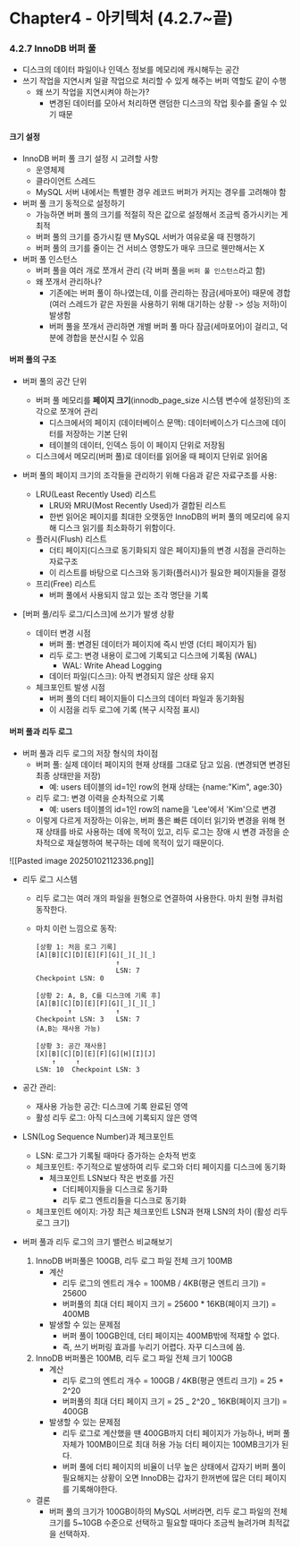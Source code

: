 # Chapter4 - 아키텍처 (4.2.7~끝)

### 4.2.7 InnoDB 버퍼 풀

-   디스크의 데이터 파일이나 인덱스 정보를 메모리에 캐시해두는 공간
-   쓰기 작업을 지연시켜 일괄 작업으로 처리할 수 있게 해주는 버퍼 역할도 같이 수행
    -   왜 쓰기 작업을 지연시켜야 하는가?
        -   변경된 데이터를 모아서 처리하면 랜덤한 디스크의 작업 횟수를 줄일 수 있기 때문

#### 크기 설정

-   InnoDB 버퍼 풀 크기 설정 시 고려할 사항
    -   운영체제
    -   클라이언트 스레드
    -   MySQL 서버 내에서는 특별한 경우 레코드 버퍼가 커지는 경우를 고려해야 함
-   버퍼 풀 크기 동적으로 설정하기
    -   가능하면 버퍼 풀의 크기를 적절히 작은 값으로 설정해서 조금씩 증가시키는 게 최적
    -   버퍼 풀의 크기를 증가시킬 땐 MySQL 서버가 여유로울 때 진행하기
    -   버퍼 풀의 크기를 줄이는 건 서비스 영향도가 매우 크므로 웬만해서는 X
-   버퍼 풀 인스턴스
    -   버퍼 풀을 여러 개로 쪼개서 관리 (각 버퍼 풀을 `버퍼 풀 인스턴스`라고 함)
    -   왜 쪼개서 관리하나?
        -   기존에는 버퍼 풀이 하나였는데, 이를 관리하는 잠금(세마포어) 때문에 경합(여러 스레드가 같은 자원을 사용하기 위해 대기하는 상황 -> 성능 저하)이 발생함
        -   버퍼 풀을 쪼개서 관리하면 개별 버퍼 풀 마다 잠금(세마포어)이 걸리고, 덕분에 경합을 분산시킬 수 있음

#### 버퍼 풀의 구조

-   버퍼 풀의 공간 단위

    -   버퍼 풀 메모리를 **페이지 크기**(innodb_page_size 시스템 변수에 설정된)의 조각으로 쪼개어 관리
        -   디스크에서의 페이지 (데이터베이스 문맥): 데이터베이스가 디스크에 데이터를 저장하는 기본 단위
        -   테이블의 데이터, 인덱스 등이 이 페이지 단위로 저장됨
    -   디스크에서 메모리(버퍼 풀)로 데이터를 읽어올 때 페이지 단위로 읽어옴

-   버퍼 풀의 페이지 크기의 조각들을 관리하기 위해 다음과 같은 자료구조를 사용:

    -   LRU(Least Recently Used) 리스트
        -   LRU와 MRU(Most Recently Used)가 결합된 리스트
        -   한번 읽어온 페이지를 최대한 오랫동안 InnoDB의 버퍼 풀의 메모리에 유지해 디스크 읽기를 최소화하기 위함이다.
    -   플러시(Flush) 리스트
        -   더티 페이지(디스크로 동기화되지 않은 페이지)들의 변경 시점을 관리하는 자료구조
        -   이 리스트를 바탕으로 디스크와 동기화(플러시)가 필요한 페이지들을 결정
    -   프리(Free) 리스트
        -   버퍼 풀에서 사용되지 않고 있는 조각 명단을 기록

-   [버퍼 풀/리두 로그/디스크]에 쓰기가 발생 상황
    -   데이터 변경 시점
        -   버퍼 풀: 변경된 데이터가 페이지에 즉시 반영 (더티 페이지가 됨)
        -   리두 로그: 변경 내용이 로그에 기록되고 디스크에 기록됨 (WAL)
            -   WAL: Write Ahead Logging
        -   데이터 파일(디스크): 아직 변경되지 않은 상태 유지
    -   체크포인트 발생 시점
        -   버퍼 풀의 더티 페이지들이 디스크의 데이터 파일과 동기화됨
        -   이 시점을 리두 로그에 기록 (복구 시작점 표시)

#### 버퍼 풀과 리두 로그

-   버퍼 풀과 리두 로그의 저장 형식의 차이점
    -   버퍼 풀: 실제 데이터 페이지의 현재 상태를 그대로 담고 있음. (변경되면 변경된 최종 상태만을 저장)
        -   예: users 테이블의 id=1인 row의 현재 상태는 {name:"Kim", age:30}
    -   리두 로그: 변경 이력을 순차적으로 기록
        -   예: users 테이블의 id=1인 row의 name을 'Lee'에서 'Kim'으로 변경
    -   이렇게 다르게 저장하는 이유는, 버퍼 풀은 빠른 데이터 읽기와 변경을 위해 현재 상태를 바로 사용하는 데에 목적이 있고, 리두 로그는 장애 시 변경 과정을 순차적으로 재실행하여 복구하는 데에 목적이 있기 때문이다.

![[Pasted image 20250102112336.png]]

-   리두 로그 시스템

    -   리두 로그는 여러 개의 파일을 원형으로 연결하여 사용한다. 마치 원형 큐처럼 동작한다.
    -   마치 이런 느낌으로 동작:

        ```
        [상황 1: 처음 로그 기록]
        [A][B][C][D][E][F][G][_][_][_]
                            ↑
                            LSN: 7
        Checkpoint LSN: 0

        [상황 2: A, B, C를 디스크에 기록 후]
        [A][B][C][D][E][F][G][_][_][_]
                ↑           ↑
        Checkpoint LSN: 3   LSN: 7
        (A,B는 재사용 가능)

        [상황 3: 공간 재사용]
        [X][B][C][D][E][F][G][H][I][J]
            ↑     ↑
        LSN: 10  Checkpoint LSN: 3
        ```

-   공간 관리:

    -   재사용 가능한 공간: 디스크에 기록 완료된 영역
    -   활성 리두 로그: 아직 디스크에 기록되지 않은 영역

-   LSN(Log Sequence Number)과 체크포인트

    -   LSN: 로그가 기록될 때마다 증가하는 순차적 번호
    -   체크포인트: 주기적으로 발생하여 리두 로그와 더티 페이지를 디스크에 동기화
        -   체크포인트 LSN보다 작은 번호를 가진
            -   더티페이지들을 디스크로 동기화
            -   리두 로그 엔트리들을 디스크로 동기화
    -   체크포인트 에이지: 가장 최근 체크포인트 LSN과 현재 LSN의 차이 (활성 리두 로그 크기)

-   버퍼 풀과 리두 로그의 크기 밸런스 비교해보기
    1.  InnoDB 버퍼풀은 100GB, 리두 로그 파일 전체 크기 100MB
        -   계산
            -   리두 로그의 엔트리 개수 = 100MB / 4KB(평균 엔트리 크기) = 25600
            -   버퍼풀의 최대 더티 페이지 크기 = 25600 \* 16KB(페이지 크기) = 400MB
        -   발생할 수 있는 문제점
            -   버퍼 풀이 100GB인데, 더티 페이지는 400MB밖에 적재할 수 없다.
            -   즉, 쓰기 버퍼링 효과를 누리기 어렵다. 자꾸 디스크에 씀.
    2.  InnoDB 버퍼풀은 100MB, 리두 로그 파일 전체 크기 100GB
        -   계산
            -   리두 로그의 엔트리 개수 = 100GB / 4KB(평균 엔트리 크기) = 25 \* 2^20
            -   버퍼풀의 최대 더티 페이지 크기 = 25 _ 2^20 _ 16KB(페이지 크기) = 400GB
        -   발생할 수 있는 문제점
            -   리두 로그로 계산했을 땐 400GB까지 더티 페이지가 가능하나, 버퍼 풀 자체가 100MB이므로 최대 허용 가능 더티 페이지는 100MB크기가 된다.
            -   버퍼 풀에 더티 페이지의 비율이 너무 높은 상태에서 갑자기 버퍼 풀이 필요해지는 상황이 오면 InnoDB는 갑자기 한꺼번에 많은 더티 페이지를 기록해야한다.
    -   결론
        -   버퍼 풀의 크기가 100GB이하의 MySQL 서버라면, 리두 로그 파일의 전체 크기를 5~10GB 수준으로 선택하고 필요할 때마다 조금씩 늘려가며 최적값을 선택하자.
